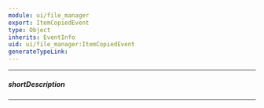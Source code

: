 ```yaml
---
module: ui/file_manager
export: ItemCopiedEvent
type: Object
inherits: EventInfo
uid: ui/file_manager:ItemCopiedEvent
generateTypeLink: 
---
```

---
##### shortDescription
<!-- Description goes here -->

---
<!-- Description goes here -->